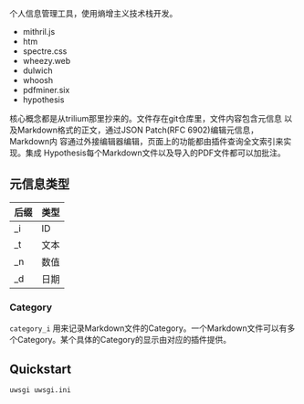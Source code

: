 个人信息管理工具，使用熵增主义技术栈开发。

* mithril.js
* htm
* spectre.css
* wheezy.web
* dulwich
* whoosh
* pdfminer.six
* hypothesis

核心概念都是从trilium那里抄来的。文件存在git仓库里，文件内容包含元信息
以及Markdown格式的正文，通过JSON Patch(RFC 6902)编辑元信息，Markdown内
容通过外接编辑器编辑，页面上的功能都由插件查询全文索引来实现。集成
Hypothesis每个Markdown文件以及导入的PDF文件都可以加批注。

## 元信息类型

| 后缀 | 类型 |
| - | - |
| \_i | ID |
| \_t | 文本 |
| \_n | 数值 |
| \_d | 日期 |

### Category

`category_i` 用来记录Markdown文件的Category。一个Markdown文件可以有多
个Category。某个具体的Category的显示由对应的插件提供。

## Quickstart

```
uwsgi uwsgi.ini
```
